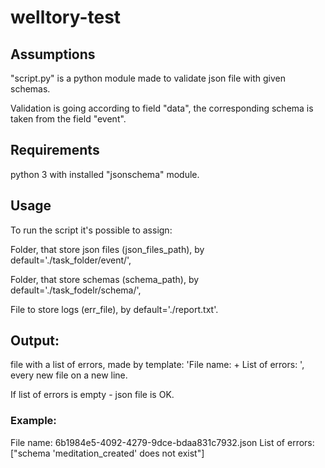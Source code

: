 # welltory-test

## Assumptions
"script.py" is a python module made to validate json file with given schemas.

Validation is going according to field "data", the corresponding schema is taken from the field "event".

## Requirements 
python 3 with installed "jsonschema" module.

## Usage
To run the script it's possible to assign:

Folder, that store json files (json_files_path), by default='./task_folder/event/',

Folder, that store schemas (schema_path), by default='./task_fodelr/schema/',

File to store logs (err_file), by default='./report.txt'.

## Output:
file with a list of errors, made by template:
'File name: + List of errors: ', every new file on a new line.

If list of errors is empty - json file is OK.
### Example:
File name: 6b1984e5-4092-4279-9dce-bdaa831c7932.json List of errors: ["schema 'meditation_created' does not exist"]

